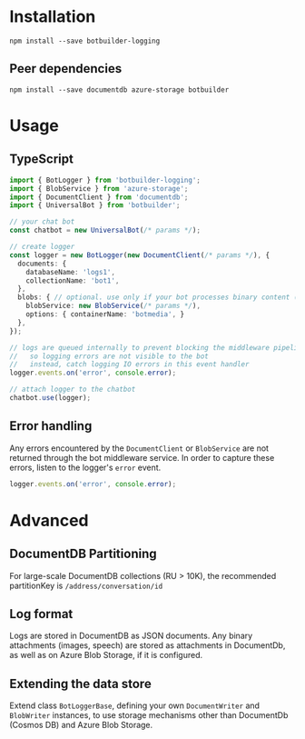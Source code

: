 # Installation
```
npm install --save botbuilder-logging
```

## Peer dependencies
```
npm install --save documentdb azure-storage botbuilder
```

# Usage

## TypeScript
```TypeScript
import { BotLogger } from 'botbuilder-logging';
import { BlobService } from 'azure-storage';
import { DocumentClient } from 'documentdb';
import { UniversalBot } from 'botbuilder';

// your chat bot
const chatbot = new UniversalBot(/* params */);

// create logger
const logger = new BotLogger(new DocumentClient(/* params */), {
  documents: {
    databaseName: 'logs1', 
    collectionName: 'bot1',
  },
  blobs: { // optional. use only if your bot processes binary content (images, speech)
    blobService: new BlobService(/* params */),
    options: { containerName: 'botmedia', }
  },
});

// logs are queued internally to prevent blocking the middleware pipeline
//   so logging errors are not visible to the bot
//   instead, catch logging IO errors in this event handler
logger.events.on('error', console.error);

// attach logger to the chatbot
chatbot.use(logger);
```

## Error handling
Any errors encountered by the `DocumentClient` or `BlobService` are not returned through the bot middleware service. In order to capture these errors, listen to the logger's `error` event.
```JavaScript
logger.events.on('error', console.error);
```

# Advanced
## DocumentDB Partitioning
For large-scale DocumentDB collections (RU > 10K), the recommended partitionKey is `/address/conversation/id`

## Log format
Logs are stored in DocumentDB as JSON documents. Any binary attachments (images, speech) are stored as attachments in DocumentDb, as well as on Azure Blob Storage, if it is configured.

## Extending the data store
Extend class `BotLoggerBase`, defining your own `DocumentWriter` and `BlobWriter` instances, to use storage mechanisms other than DocumentDb (Cosmos DB) and Azure Blob Storage.
